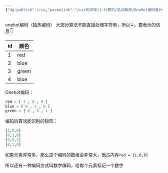 ```yaml
---
{"dg-publish":true,"permalink":"/czc知识库/1-计算机/名词解释/OneHot编码是什么 和 数字编码/","dgPassFrontmatter":true,"created":"2024-06-18T17:45:20.716+08:00","updated":"2024-12-08T12:26:42.572+08:00"}
---
```



onehot编码（独热编码）
大部分算法不能直接处理字符串，所以↓，要表示的信息👇

| id | 颜色 |
| ---- | ---- |
| 1 | red |
| 2 | blue |
| 3 | green |
| 4 | blue |
Onehot编码：
```python
red = [ 1 , 0 , 0 ]
blue = [ 0 , 1 , 0 ]
green = [ 0 , 0 , 1 ]
```
编码后算法能识别的矩阵：
```python
[1,0,0]
[0,1,0]
[0,0,1]
[0,1,0]
```
如果元素非常多，那么这个编码的数组会非常大，很占内存`red = [1,0,0]`

所以还有一种编码方式叫数字编码，给每个元素标记一个数字